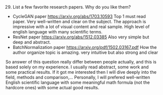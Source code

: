 29. List a few favorite research papers. Why do you like them?
- CycleGAN paper
	https://arxiv.org/abs/1703.10593
	Top 1 must read paper. Very well-written and clear on the subject. The approach is impressive with a lot of visual content and real sample. High level of english language with many scientific terms.
- ResNet paper
https://arxiv.org/abs/1512.03385
Also very simple but deep and abstract. 
- BatchNormalization paper
https://arxiv.org/pdf/1502.03167.pdf
How the author organize topic is amazing. very intuitive but also strong and clear


So answer of this question really differ between people actually, and this is based solely on my experience. I usually read abstract, some work and some practical results. If it got me interested then I will dive deeply into the field, methods and comparison,... Personally, I will prefered well-written English scientific language with some meaningful math formula (not the hardcore ones) with some actual good results.